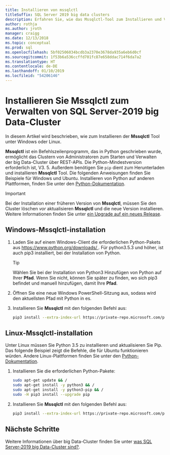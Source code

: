 ```yaml
---
title: Installieren von mssqlctl
titleSuffix: SQL Server 2019 big data clusters
description: Erfahren Sie, wie das Mssqlctl-Tool zum Installieren und Verwalten von SQL Server-2019 big Data-Clustern (Vorschau) zu installieren.
author: rothja
ms.author: jroth
manager: craigg
ms.date: 12/13/2018
ms.topic: conceptual
ms.prod: sql
ms.openlocfilehash: 5bf02506034bcdb3a2370e3678da935a6eb6d0cf
ms.sourcegitcommit: 1f53b6a536ccffd701fc87e658ddac714f6da7a2
ms.translationtype: HT
ms.contentlocale: de-DE
ms.lasthandoff: 01/10/2019
ms.locfileid: "54206146"
---
```

# <a name="install-mssqlctl-to-manage-sql-server-2019-big-data-clusters"></a>Installieren Sie Mssqlctl zum Verwalten von SQL Server-2019 big Data-Cluster

In diesem Artikel wird beschrieben, wie zum Installieren der **Mssqlctl** Tool unter Windows oder Linux.

**Mssqlctl** ist ein Befehlszeilenprogramm, das in Python geschrieben wurde, ermöglicht das Clustern von Administratoren zum Starten und Verwalten der big Data-Cluster über REST-APIs. Die Python-Mindestversion erforderlich ist, V3. 5. Außerdem benötigen Sie `pip` dient zum Herunterladen und installieren **Mssqlctl** Tool. Die folgenden Anweisungen finden Sie Beispiele für Windows und Ubuntu. Installieren von Python auf anderen Plattformen, finden Sie unter den [Python-Dokumentation](https://wiki.python.org/moin/BeginnersGuide/Download).

> [!IMPORTANT]
> Bei der Installation einer früheren Version von **Mssqlctl**, müssen Sie den Cluster löschen *vor* aktualisieren **Mssqlctl** und die neue Version installieren. Weitere Informationen finden Sie unter [ein Upgrade auf ein neues Release](deployment-guidance.md#upgrade).

## <a id="windows"></a> Windows-Mssqlctl-installation

1. Laden Sie auf einem Windows-Client die erforderlichen Python-Pakets aus [ https://www.python.org/downloads/ ](https://www.python.org/downloads/). Für python3.5.3 und höher, ist auch pip3 installiert, bei der Installation von Python. 

   > [!TIP] 
   > Wählen Sie bei der Installation von Python3 Hinzufügen von Python auf Ihrer **Pfad**. Wenn Sie nicht, können Sie später zu finden, wo sich pip3 befindet und manuell hinzufügen, damit Ihre **Pfad**.

1. Öffnen Sie eine neue Windows PowerShell-Sitzung aus, sodass wird den aktuellsten Pfad mit Python in es.

2. Installieren Sie **Mssqlctl** mit den folgenden Befehl aus:

   ```bash
   pip3 install --extra-index-url https://private-repo.microsoft.com/python/ctp-2.2 mssqlctl
   ```

## <a id="linux"></a> Linux-Mssqlctl-installation

Unter Linux müssen Sie Python 3.5 zu installieren und aktualisieren Sie Pip. Das folgende Beispiel zeigt die Befehle, die für Ubuntu funktionieren würden. Andere Linux-Plattformen finden Sie unter den [Python-Dokumentation](https://wiki.python.org/moin/BeginnersGuide/Download).

1. Installieren Sie die erforderlichen Python-Pakete:

   ```bash
   sudo apt-get update && /
   sudo apt-get install -y python3 && /
   sudo apt-get install -y python3-pip && /
   sudo -H pip3 install --upgrade pip
   ```

1. Installieren Sie **Mssqlctl** mit den folgenden Befehl aus:

   ```bash
   pip3 install --extra-index-url https://private-repo.microsoft.com/python/ctp-2.2 mssqlctl
   ```

## <a name="next-steps"></a>Nächste Schritte

Weitere Informationen über big Data-Cluster finden Sie unter [was SQL Server-2019 big Data-Cluster sind?](big-data-cluster-overview.md).
